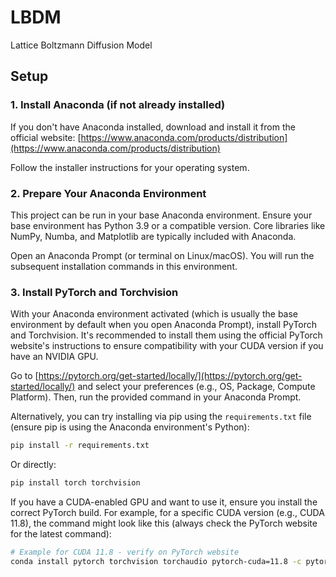 # LBDM
Lattice Boltzmann Diffusion Model

## Setup

### 1. Install Anaconda (if not already installed)

If you don't have Anaconda installed, download and install it from the official website: [https://www.anaconda.com/products/distribution](https://www.anaconda.com/products/distribution)

Follow the installer instructions for your operating system.

### 2. Prepare Your Anaconda Environment

This project can be run in your base Anaconda environment. Ensure your base environment has Python 3.9 or a compatible version. Core libraries like NumPy, Numba, and Matplotlib are typically included with Anaconda.

Open an Anaconda Prompt (or terminal on Linux/macOS). You will run the subsequent installation commands in this environment.

### 3. Install PyTorch and Torchvision

With your Anaconda environment activated (which is usually the base environment by default when you open Anaconda Prompt), install PyTorch and Torchvision. It's recommended to install them using the official PyTorch website's instructions to ensure compatibility with your CUDA version if you have an NVIDIA GPU.

Go to [https://pytorch.org/get-started/locally/](https://pytorch.org/get-started/locally/) and select your preferences (e.g., OS, Package, Compute Platform). Then, run the provided command in your Anaconda Prompt.

Alternatively, you can try installing via pip using the `requirements.txt` file (ensure pip is using the Anaconda environment's Python):

```bash
pip install -r requirements.txt
```

Or directly:

```bash
pip install torch torchvision
```

If you have a CUDA-enabled GPU and want to use it, ensure you install the correct PyTorch build. For example, for a specific CUDA version (e.g., CUDA 11.8), the command might look like this (always check the PyTorch website for the latest command):

```bash
# Example for CUDA 11.8 - verify on PyTorch website
conda install pytorch torchvision torchaudio pytorch-cuda=11.8 -c pytorch -c nvidia
```